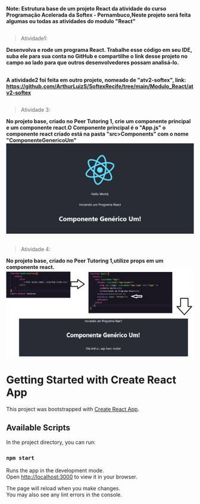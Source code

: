 **Note: Estrutura base de um projeto React da atividade do curso Programação Acelerada da Softex - Pernambuco,Neste projeto será feita algumas ou todas as atividades do modulo "React"**
##
> Atividade1: 

**Desenvolva e rode um programa React. Trabalhe esse código em seu IDE, suba ele para sua conta no GitHub e compartilhe o link desse projeto no campo ao lado para que outros desenvolvedores possam analisá-lo.**
##
**A atividade2 foi feita em outro projeto, nomeado de "atv2-softex", link: https://github.com/ArthurLuizS/SoftexRecife/tree/main/Modulo_React/atv2-softex**
##

> Atividade 3: 

**No projeto base, criado no Peer Tutoring 1, crie um componente principal e um componente react.O Componente principal é o "App.js" o componente react criado está na pasta "src>Components" com o nome "ComponenteGenericoUm"**
![preview](./.github/atv3.JPG)
##

> Atividade 4:

**No projeto base, criado no Peer Tutoring 1,utilize props em um componente react.**
![preview](./.github/atv4.png)


# Getting Started with Create React App

This project was bootstrapped with [Create React App](https://github.com/facebook/create-react-app).

## Available Scripts

In the project directory, you can run:

### `npm start`

Runs the app in the development mode.\
Open [http://localhost:3000](http://localhost:3000) to view it in your browser.

The page will reload when you make changes.\
You may also see any lint errors in the console.


